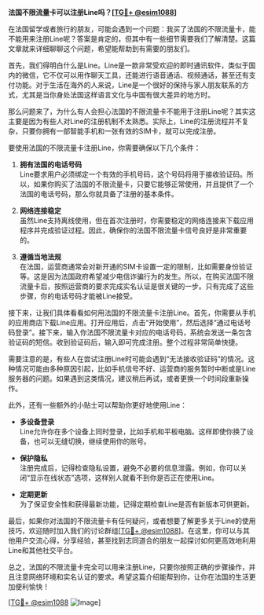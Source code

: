 **法国不限流量卡可以注册Line吗？[[TG💪+ @esim1088](https://t.me/s/esim1088)]**

在法国留学或者旅行的朋友，可能会遇到一个问题：我买了法国的不限流量卡，能不能用来注册Line呢？答案是肯定的，但其中有一些细节需要我们了解清楚。这篇文章就来详细聊聊这个问题，希望能帮助到有需要的朋友们。

首先，我们得明白什么是Line。Line是一款非常受欢迎的即时通讯软件，类似于国内的微信，它不仅可以用作聊天工具，还能进行语音通话、视频通话，甚至还有支付功能。对于生活在海外的人来说，Line是一个很好的保持与家人朋友联系的方式，尤其是当你身处法国这样语言文化与中国有很大差异的地方时。

那么问题来了，为什么有人会担心法国的不限流量卡不能用于注册Line呢？其实这主要是因为有些人对Line的注册机制不太熟悉。实际上，Line的注册流程并不复杂，只要你拥有一部智能手机和一张有效的SIM卡，就可以完成注册。

要使用法国的不限流量卡注册Line，你需要确保以下几个条件：

1. **拥有法国的电话号码**  
   Line要求用户必须绑定一个有效的手机号码，这个号码将用于接收验证码。所以，如果你购买了法国的不限流量卡，只要它能够正常使用，并且提供了一个法国的电话号码，那么你就具备了注册的基本条件。

2. **网络连接稳定**  
   虽然Line支持离线使用，但在首次注册时，你需要稳定的网络连接来下载应用程序并完成验证过程。因此，确保你的法国不限流量卡信号良好是非常重要的。

3. **遵循当地法规**  
   在法国，运营商通常会对新开通的SIM卡设置一定的限制，比如需要身份验证等。这是因为法国政府希望减少电信诈骗行为的发生。所以，在购买法国不限流量卡后，按照运营商的要求完成实名认证是很关键的一步。只有完成了这些步骤，你的电话号码才能被Line接受。

接下来，让我们具体看看如何用法国的不限流量卡注册Line。首先，你需要从手机的应用商店下载Line应用。打开应用后，点击“开始使用”，然后选择“通过电话号码登录”。接下来，输入你法国不限流量卡对应的电话号码，系统会发送一条包含验证码的短信。收到验证码后，输入即可完成注册。整个过程非常简单快捷。

需要注意的是，有些人在尝试注册Line时可能会遇到“无法接收验证码”的情况。这种情况可能由多种原因引起，比如手机信号不好、运营商的服务暂时中断或是Line服务器的问题。如果遇到这类情况，建议稍后再试，或者更换一个时间段重新操作。

此外，还有一些额外的小贴士可以帮助你更好地使用Line：

- **多设备登录**  
  Line允许你在多个设备上同时登录，比如手机和平板电脑。这样即使你换了设备，也可以无缝切换，继续使用你的账号。
  
- **保护隐私**  
  注册完成后，记得检查隐私设置，避免不必要的信息泄露。例如，你可以关闭“显示在线状态”选项，这样别人就看不到你是否正在使用Line。

- **定期更新**  
  为了保证安全性和获得最新功能，记得定期检查Line是否有新版本可供更新。

最后，如果你对法国的不限流量卡有任何疑问，或者想要了解更多关于Line的使用技巧，欢迎随时加入我们的讨论群组[[TG💪+ @esim1088](https://t.me/s/esim1088)]。在这里，你可以与其他用户交流心得，分享经验，甚至找到志同道合的朋友一起探讨如何更高效地利用Line和其他社交平台。

总之，法国的不限流量卡完全可以用来注册Line，只要你按照正确的步骤操作，并且注意网络环境和实名认证的要求。希望这篇介绍能帮到你，让你在法国的生活更加便利愉快！

[[TG💪+ @esim1088](https://t.me/s/esim1088) ![Image](https://i.postimg.cc/4NQfJmqS/Snipaste-2025-05-13-00-14-12.png)]